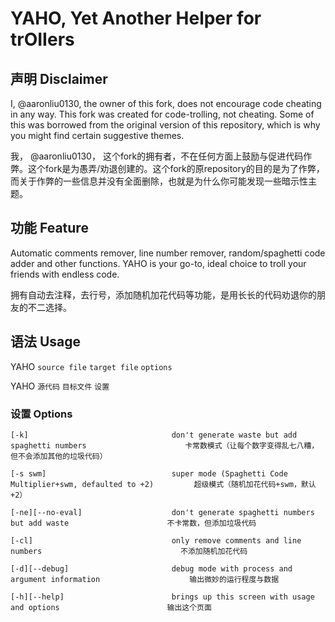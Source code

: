 # YAHO, **Y**et **A**nother **H**elper for tr**O**IIers

## 声明 Disclaimer

I, @aaronliu0130, the owner of this fork, does not encourage code cheating in any way. This fork was created for code-trolling, not cheating. Some of this was borrowed from the original version of this repository, which is why you might find certain suggestive themes.

我， @aaronliu0130， 这个fork的拥有者，不在任何方面上鼓励与促进代码作弊。这个fork是为愚弄/劝退创建的。这个fork的原repository的目的是为了作弊，而关于作弊的一些信息并没有全面删除，也就是为什么你可能发现一些暗示性主题。

## 功能 Feature

Automatic comments remover, line number remover, random/spaghetti code adder and other functions. YAHO is your go-to, ideal choice to troll your friends with endless code.

拥有自动去注释，去行号，添加随机加花代码等功能，是用长长的代码劝退你的朋友的不二选择。

## 语法 Usage

YAHO `source file`  `target file`  `options`

YAHO `源代码` `目标文件` `设置`

### 设置 Options

```
[-k]                                don't generate waste but add spaghetti numbers                      卡常数模式（让每个数字变得乱七八糟，但不会添加其他的垃圾代码）

[-s swm]                            super mode (Spaghetti Code Multiplier+swm, defaulted to +2)         超级模式（随机加花代码+swm，默认+2）

[-ne][--no-eval]                    don't generate spaghetti numbers but add waste                      不卡常数，但添加垃圾代码

[-cl]                               only remove comments and line numbers                               不添加随机加花代码

[-d][--debug]                       debug mode with process and argument information                    输出微妙的运行程度与数据

[-h][--help]                        brings up this screen with usage and options                        输出这个页面
```
